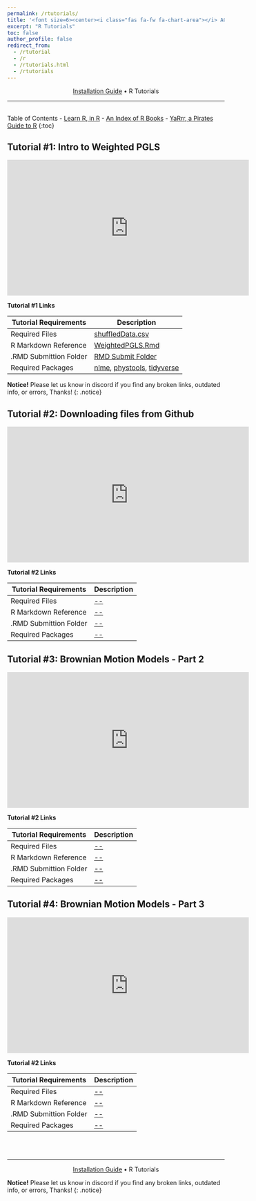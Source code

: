```yaml
---
permalink: /rtutorials/
title: '<font size=6><center><i class="fas fa-fw fa-chart-area"></i> ACE Scholars R Tutorial Portal</center></font>'
excerpt: "R Tutorials"
toc: false
author_profile: false
redirect_from: 
  - /rtutorial
  - /r
  - /rtutorials.html
  - /rtutorials
---
```

<center><a href="https://zacharycompton.github.io/installation/">Installation Guide</a> • R Tutorials </center>
<hr>
<br>
<i class="fas fa-fw fa-list"></i> Table of Contents
- <a href="https://swirlstats.com/students.html" target="_blank">Learn R, in R</a>
- <a href="https://www.bigbookofr.com/" target="_blank">An Index of R Books</a>
- <a href="https://bookdown.org/ndphillips/YaRrr/" target="_blank">YaRrr, a Pirates Guide to R</a>
{:toc}

<a name="rtutorial1"><a/>
## <i class="fas fa-fw fa-laptop-code"></i> Tutorial #1: Intro to Weighted PGLS
			
<center><iframe width="560" height="315" src="https://www.youtube.com/embed/E-YlcBZgJRY" title="YouTube video player" frameborder="0" allow="accelerometer; autoplay; clipboard-write; encrypted-media; gyroscope; picture-in-picture" allowfullscreen></iframe></center>

<b>Tutorial #1 Links</b>

| Tutorial Requirements  | Description	 |
| --------          		| ------ |
| Required Files         			| <a href="https://github.com/zacharycompton/ACE-Tutorials/blob/421f4379dd0214fed72013800bce052a1cba270a/shuffledData.csv" target="_blank">shuffledData.csv</a>   |
| R Markdown Reference           		| <a href="https://zacharycompton.github.io/_files/WeightedPGLS.Rmd" target="_blank">WeightedPGLS.Rmd</a>	|
| .RMD Submittion Folder	| <a href="https://drive.google.com/drive/folders/1tFrWxA_g0L98uM-RRpYevKEtHoed_vDe" target="_blank">RMD Submit Folder</a>	|
| Required Packages          		| <a href="https://cran.r-project.org/web/packages/nlme/index.html" target="_blank">nlme</a>, <a href="https://cran.r-project.org/web/packages/phytools/index.html" target="_blank">phystools</a>, <a href="https://cran.r-project.org/web/packages/tidyverse/index.html" target="_blank">tidyverse</a>    |

**Notice!** Please let us know in discord if you find any broken links, outdated info, or errors, Thanks!
{: .notice}

<a name="rtutorial2"></a>
## <i class="fas fa-fw fa-laptop-code"></i> Tutorial #2: Downloading files from Github

<iframe width="560" height="315" src="https://www.youtube.com/embed/ulv6-oTOaII" title="YouTube video player" frameborder="0" allow="accelerometer; autoplay; clipboard-write; encrypted-media; gyroscope; picture-in-picture" allowfullscreen></iframe>

<b>Tutorial #2 Links</b>

| Tutorial Requirements  | Description	 |
| --------          		| ------ |
| Required Files         			| <a href="" target="_blank">--</a>   |
| R Markdown Reference           		| <a href="" target="_blank">--</a>	|
| .RMD Submittion Folder	| <a href="" target="_blank">--</a>	|
| Required Packages          		| <a href="" target="_blank">--</a>    |

<a name="rtutorial3"></a>
## <i class="fas fa-fw fa-laptop-code"></i> Tutorial #3: Brownian Motion Models - Part 2

<iframe width="560" height="315" src="https://www.youtube.com/embed/KGjIs4q9oio" title="YouTube video player" frameborder="0" allow="accelerometer; autoplay; clipboard-write; encrypted-media; gyroscope; picture-in-picture" allowfullscreen></iframe>

<b>Tutorial #2 Links</b>

| Tutorial Requirements  | Description	 |
| --------          		| ------ |
| Required Files         			| <a href="" target="_blank">--</a>   |
| R Markdown Reference           		| <a href="" target="_blank">--</a>	|
| .RMD Submittion Folder	| <a href="" target="_blank">--</a>	|
| Required Packages          		| <a href="" target="_blank">--</a>    |

<a name="rtutorial4"></a>
## <i class="fas fa-fw fa-laptop-code"></i> Tutorial #4: Brownian Motion Models - Part 3

<iframe width="560" height="315" src="https://www.youtube.com/embed/sbCxFzJIsZk" title="YouTube video player" frameborder="0" allow="accelerometer; autoplay; clipboard-write; encrypted-media; gyroscope; picture-in-picture" allowfullscreen></iframe>

<b>Tutorial #2 Links</b>

| Tutorial Requirements  | Description	 |
| --------          		| ------ |
| Required Files         			| <a href="" target="_blank">--</a>   |
| R Markdown Reference           		| <a href="" target="_blank">--</a>	|
| .RMD Submittion Folder	| <a href="" target="_blank">--</a>	|
| Required Packages          		| <a href="" target="_blank">--</a>    |

<br>
<br>
<hr>
<center><a href="https://zacharycompton.github.io/installation/">Installation Guide</a> • R Tutorials </center>

**Notice!** Please let us know in discord if you find any broken links, outdated info, or errors, Thanks!
{: .notice}